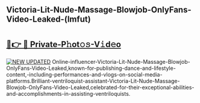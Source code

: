 ## Victoria-Lit-Nude-Massage-Blowjob-OnlyFans-Video-Leaked-(lmfut)


# <h2><a href="https://mediaupload.pro?-19M">🔗👉 🔴 Private-P𝚑ot𝚘𝚜-V𝚒d𝚎o</a></h2>

[![NEW UPDATED](https://i.imgur.com/0qMVB7G.gif)](https://mediaupload.pro?-19M)
Online-influencer-Victoria-Lit-Nude-Massage-Blowjob-OnlyFans-Video-Leaked,known-for-publishing-dance-and-lifestyle-content,-including-performances-and-vlogs-on-social-media-platforms.Brilliant-ventriloquist-assistant-Victoria-Lit-Nude-Massage-Blowjob-OnlyFans-Video-Leaked,celebrated-for-their-exceptional-abilities-and-accomplishments-in-assisting-ventriloquists.  